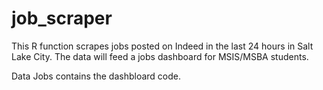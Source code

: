 # job_scraper

This R function scrapes jobs posted on Indeed in the last 24 hours in Salt Lake City.  The data will feed a jobs dashboard for MSIS/MSBA students.

Data Jobs contains the dashbloard code.
